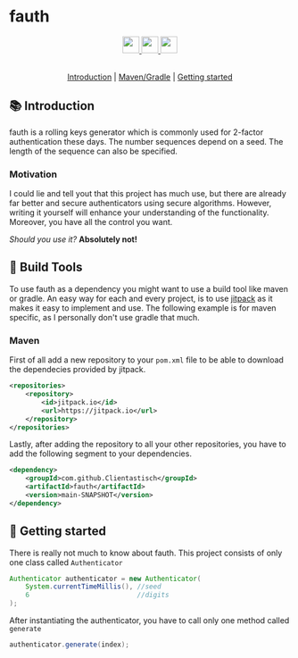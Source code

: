 # fauth

<div align="center">
  <a href="https://www.oracle.com/java/">
    <img
      src="https://img.shields.io/badge/Written%20in-java-%23EF4041?style=for-the-badge"
      height="30"
    />
  </a>
  <a href="https://jitpack.io/#Clientastisch/jairo/main-SNAPSHOT">
    <img
      src="https://img.shields.io/badge/jitpack-main-%2321f21?style=for-the-badge"
      height="30"
    />
  </a>
  <a href="https://clientastisch.github.io/fauth/docs" target="_blank">
    <img
      src="https://img.shields.io/badge/javadoc-reference-5272B4.svg?style=for-the-badge"
      height="30"
    />
  </a>
</div>

<br />

<p align="center">
  <a href="#-introduction">Introduction</a> |
  <a href="#-build-tools">Maven/Gradle</a> |
  <a href="#-getting-started">Getting started</a>
</p>

## 📚 Introduction

fauth is a rolling keys generator which is commonly used for 2-factor authentication these days. The number sequences depend on a seed. The length of the sequence can also be specified.

### Motivation

I could lie and tell yout that this project has much use, but there are already far better and secure authenticators using secure algorithms. However, writing it yourself will enhance your understanding of the functionality. Moreover, you have all the control you want.

*Should you use it?* **Absolutely not!**

## 🔗 Build Tools

To use fauth as a dependency you might want to use a build tool like maven or gradle. An easy way for each and every project, is to use [jitpack](https://jitpack.io/#Clientastisch/jairo/main-SNAPSHOT) as it makes it easy to implement and use. The following example is for maven specific, as I personally don't use gradle that much.

### Maven

First of all add a new repository to your `pom.xml` file to be able to download the dependecies provided by jitpack.

```xml
<repositories>
    <repository>
        <id>jitpack.io</id>
        <url>https://jitpack.io</url>
    </repository>
</repositories>
```

Lastly, after adding the repository to all your other repositories, you have to add the following segment to your dependencies.

```xml
<dependency>
    <groupId>com.github.Clientastisch</groupId>
    <artifactId>fauth</artifactId>
    <version>main-SNAPSHOT</version>
</dependency>
```

## 🎈 Getting started

There is really not much to know about fauth. This project consists of only one class called `Authenticator`

```java
Authenticator authenticator = new Authenticator(
    System.currentTimeMillis(), //seed
    6                           //digits
);
```

After instantiating the authenticator, you have to call only one method called `generate`

```java
authenticator.generate(index);
```